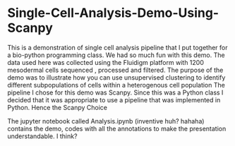 # Single-Cell-Analysis-Demo-Using-Scanpy
This is a demonstration of single cell analysis pipeline that I put together for a bio-python programming class. We had so much fun with this demo.
The data used here was collected using the Fluidigm platform with 1200 mesodermal cells sequenced , processed and filtered.
The purpose of the demo was to illustrate how you can use unsupervised clustering to identify different subpopulations of cells within a heterogenous cell population
The pipeline I chose for this demo was Scanpy. Since this was a Python class I decided that it was appropriate to use a pipeline that was implemented in Python. Hence the Scanpy Choice

The jupyter notebook called Analysis.ipynb (inventive huh? hahaha) contains the demo, codes with all the annotations to make the presentation understandable. I think?
